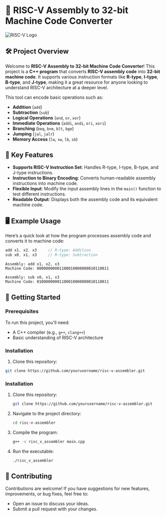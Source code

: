 # 🚀 RISC-V Assembly to 32-bit Machine Code Converter

![RISC-V Logo](https://upload.wikimedia.org/wikipedia/commons/thumb/b/bc/RISC-V-logo.png/600px-RISC-V-logo.png)

## 🛠 Project Overview

Welcome to **RISC-V Assembly to 32-bit Machine Code Converter**! This project is a **C++ program** that converts **RISC-V assembly code** into **32-bit machine code**. It supports various instruction formats like **R-type**, **I-type**, **B-type**, and **J-type**, making it a great resource for anyone looking to understand RISC-V architecture at a deeper level.

This tool can encode basic operations such as:
- **Addition** (`add`)
- **Subtraction** (`sub`)
- **Logical Operations** (`and`, `or`, `xor`)
- **Immediate Operations** (`addi`, `andi`, `ori`, `xori`)
- **Branching** (`beq`, `bne`, `blt`, `bge`)
- **Jumping** (`jal`, `jalr`)
- **Memory Access** (`lw`, `sw`, `lb`, `sb`)

## 🔑 Key Features

- **Supports RISC-V Instruction Set**: Handles R-type, I-type, B-type, and J-type instructions.
- **Instruction to Binary Encoding**: Converts human-readable assembly instructions into machine code.
- **Flexible Input**: Modify the input assembly lines in the `main()` function to test different instructions.
- **Readable Output**: Displays both the assembly code and its equivalent machine code.

## 🖥 Example Usage

Here’s a quick look at how the program processes assembly code and converts it to machine code:

```cpp
add x1, x2, x3     // R-type: Addition
sub x0, x1, x3     // R-type: Subtraction
```
```output
Assembly: add x1, x2, x3
Machine Code: 00000000001100010000000010110011

Assembly: sub x0, x1, x3
Machine Code: 01000000001100010000000010110011
```


## 🚀 Getting Started

### Prerequisites

To run this project, you'll need:

- A C++ compiler (e.g., `g++`, `clang++`)
- Basic understanding of RISC-V architecture

### Installation

1. Clone this repository:

```bash
git clone https://github.com/yourusername/risc-v-assembler.git
```
### Installation

1. Clone this repository:

    ```bash
    git clone https://github.com/yourusername/risc-v-assembler.git
    ```

2. Navigate to the project directory:

    ```bash
    cd risc-v-assembler
    ```

3. Compile the program:

    ```bash
    g++ -o risc_v_assembler main.cpp
    ```

4. Run the executable:

    ```bash
    ./risc_v_assembler
    ```
## 🌟 Contributing

Contributions are welcome! If you have suggestions for new features, improvements, or bug fixes, feel free to:

- Open an issue to discuss your ideas.
- Submit a pull request with your changes.
